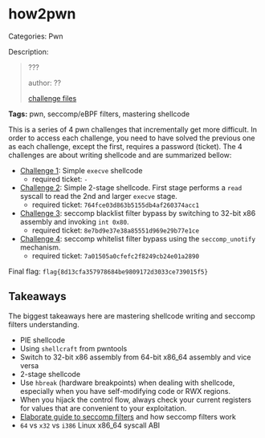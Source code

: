 # how2pwn

Categories: Pwn

Description:
> ???
> 
>author: ??
>
>[challenge files](public/)
> 

**Tags:** pwn, seccomp/eBPF filters, mastering shellcode

This is a series of 4 pwn challenges that incrementally get more difficult. In order to access each challenge, you need to have solved the previous one as each challenge, except the first, requires a password (ticket). The 4 challenges are about writing shellcode and are summarized bellow:

* [Challenge 1](challenge1/README.md): Simple `execve` shellcode
  * required ticket: `-`
* [Challenge 2](challenge2/README.md): Simple 2-stage shellcode. First stage performs a `read` syscall to read the 2nd and larger `execve` stage.
  * required ticket: `764fce03d863b5155db4af260374acc1`
* [Challenge 3](challenge3/README.md): seccomp blacklist filter bypass by switching to 32-bit x86 assembly and invoking `int 0x80`.
  * required ticket: `8e7bd9e37e38a85551d969e29b77e1ce`
* [Challenge 4](challenge4/README.md): seccomp whitelist filter bypass using the `seccomp_unotify` mechanism.
  * required ticket: `7a01505a0cfefc2f8249cb24e01a2890`

Final flag: `flag{8d13cfa357978684be9809172d3033ce739015f5}`

## Takeaways

The biggest takeaways here are mastering shellcode writing and seccomp filters understanding.

* PIE shellcode
* Using `shellcraft` from pwntools
* Switch to 32-bit x86 assembly from 64-bit x86_64 assembly and vice versa
* 2-stage shellcode
* Use `hbreak` (hardware breakpoints) when dealing with shellcode, especially when you have self-modifying code or RWX regions.
* When you hijack the control flow, always check your current registers for values that are convenient to your exploitation.
* [Elaborate guide to seccomp filters](https://n132.github.io/2022/07/03/Guide-of-Seccomp-in-CTF.html) and how seccomp filters work
* `64` vs `x32` vs `i386` Linux x86_64 syscall ABI
